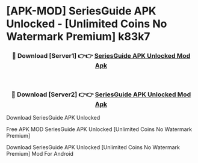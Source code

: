 # [APK-MOD] SeriesGuide APK Unlocked - [Unlimited Coins No Watermark Premium] k83k7



<div align="center">
<h3>🔴 Download [Server1] 👉👉 <a href="https://momento.my/?title=SeriesGuide_APK_Unlocked">SeriesGuide APK Unlocked Mod Apk</a></h3><br>

<h3>🔴 Download [Server2] 👉👉 <a href="https://momento.my/?title=SeriesGuide_APK_Unlocked">SeriesGuide APK Unlocked Mod Apk</a></h3>
</div>



Download SeriesGuide APK Unlocked 

Free APK MOD SeriesGuide APK Unlocked [Unlimited Coins No Watermark Premium]

Download SeriesGuide APK Unlocked [Unlimited Coins No Watermark Premium] Mod For Android
